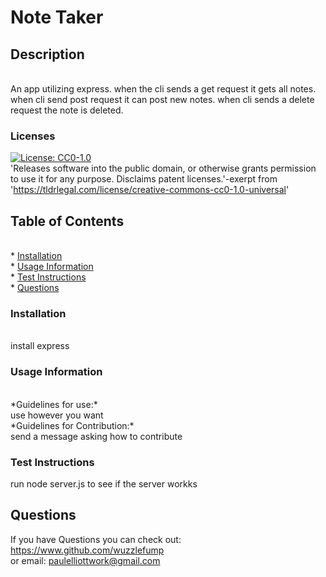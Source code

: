 # Note Taker

## Description
<br>
An app utilizing express. when the cli sends a get request it gets all notes. when cli send post request it can post new notes. when cli sends a delete request the note is deleted.


### Licenses
[![License: CC0-1.0](https://licensebuttons.net/l/zero/1.0/80x15.png)](http://creativecommons.org/publicdomain/zero/1.0/)
<br>
'Releases software into the public domain, or otherwise grants permission to use it for any purpose. Disclaims patent licenses.'-exerpt from 'https://tldrlegal.com/license/creative-commons-cc0-1.0-universal' 

## Table of Contents
<br>
* <a href="#install">Installation</a>
<br>
* <a href ="#use">Usage Information</a>
<br>
* <a href="#test">Test Instructions</a>
<br>
* <a href="#q">Questions</a>

<h3 id= "install" > Installation</h3>
<br>
install express


<h3 id = "use"> Usage Information</h3>
<br>
*Guidelines for use:*
<br>
use however you want
<br>
*Guidelines for Contribution:* 
<br>
send a message asking how to contribute

<h3 id="test"> Test Instructions</h3>
run node server.js to see if the server workks


<h2 id = "q"> Questions</h2>

If you have Questions you can check out:
<br>
<a href="https://www.github.com/wuzzlefump">https://www.github.com/wuzzlefump</a><br>
or email:
paulelliottwork@gmail.com